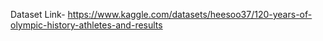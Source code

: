 Dataset Link- https://www.kaggle.com/datasets/heesoo37/120-years-of-olympic-history-athletes-and-results 
